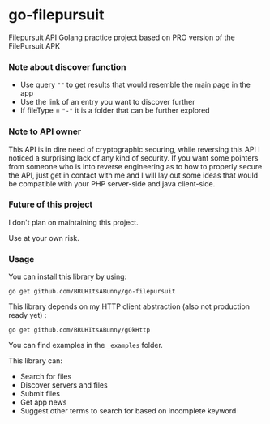 # go-filepursuit
Filepursuit API Golang practice project based on PRO version of the FilePursuit APK

### Note about discover function
* Use query `""` to get results that would resemble the main page in the app
* Use the link of an entry you want to discover further
* If fileType = `"-"` it is a folder that can be further explored

### Note to API owner
This API is in dire need of cryptographic securing, while reversing this API I noticed a surprising lack of any kind of security.
If you want some pointers from someone who is into reverse engineering as to how to properly secure the API, just get in contact with me and I will lay out some ideas that would be compatible with your PHP server-side and java client-side.

### Future of this project
I don't plan on maintaining this project. 

Use at your own risk.

### Usage
You can install this library by using:
```
go get github.com/BRUHItsABunny/go-filepursuit
```
This library depends on my HTTP client abstraction (also not production ready yet) :
```
go get github.com/BRUHItsABunny/gOkHttp
```

You can find examples in the `_examples` folder.

This library can:
* Search for files
* Discover servers and files
* Submit files
* Get app news
* Suggest other terms to search for based on incomplete keyword